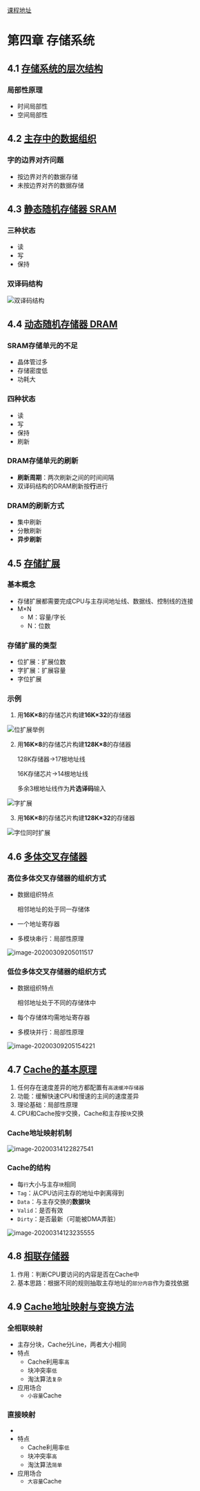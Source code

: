 [课程地址](https://www.icourse163.org/course/HUST-1003159001?tid=1206776230)

# 第四章 存储系统

## 4.1 [存储系统的层次结构](https://www.icourse163.org/learn/HUST-1003159001?tid=1206776230#/learn/content?type=detail&id=1211610884&sm=1)

### 局部性原理

- 时间局部性
- 空间局部性

## 4.2 [主存中的数据组织](https://www.icourse163.org/learn/HUST-1003159001?tid=1206776230#/learn/content?type=detail&id=1211610885&sm=1)

### 字的边界对齐问题

- 按边界对齐的数据存储
- 未按边界对齐的数据存储

## 4.3 [静态随机存储器 SRAM](https://www.icourse163.org/learn/HUST-1003159001?tid=1206776230#/learn/content?type=detail&id=1211610886&sm=1)

### 三种状态

- 读
- 写
- 保持

### 双译码结构

![双译码结构](image-20200309183316607.png)

## 4.4 [动态随机存储器 DRAM](https://www.icourse163.org/learn/HUST-1003159001?tid=1206776230#/learn/content?type=detail&id=1211610887&sm=1)

### SRAM存储单元的不足

- 晶体管过多
- 存储密度低
- 功耗大

### 四种状态

- 读
- 写
- 保持
- 刷新

### DRAM存储单元的刷新

- **刷新周期**：两次刷新之间的时间间隔
- 双译码结构的DRAM刷新按**行**进行

### DRAM的刷新方式

- 集中刷新
- 分散刷新
- **异步刷新**

## 4.5 [存储扩展](https://www.icourse163.org/learn/HUST-1003159001?tid=1206776230#/learn/content?type=detail&id=1211610888&sm=1)

### 基本概念

- 存储扩展都需要完成CPU与主存间地址线、数据线、控制线的连接
- M×N
  - M：容量/字长
  - N：位数

### 存储扩展的类型

- 位扩展：扩展位数
- 字扩展：扩展容量
- 字位扩展

### 示例

1. 用**16K×8**的存储芯片构建**16K×32**的存储器

![位扩展举例](image-20200309202844676.png)

2. 用**16K×8**的存储芯片构建**128K×8**的存储器

   128K存储器->17根地址线

   16K存储芯片->14根地址线

   多余3根地址线作为**片选译码**输入

![字扩展](image-20200309203429806.png)

3. 用**16K×8**的存储芯片构建**128K×32**的存储器

![字位同时扩展](image-20200309203553021.png)

## 4.6 [多体交叉存储器](https://www.icourse163.org/learn/HUST-1003159001?tid=1206776230#/learn/content?type=detail&id=1211610890&sm=1)

### 高位多体交叉存储器的组织方式

- 数据组织特点

  相邻地址的处于同一存储体

- 一个地址寄存器
- 多模块串行：局部性原理

![image-20200309205011517](image-20200309205011517.png)

### 低位多体交叉存储器的组织方式

- 数据组织特点

  相邻地址处于不同的存储体中

- 每个存储体均需地址寄存器

- 多模块并行：局部性原理

![image-20200309205154221](image-20200309205154221.png)

## 4.7 [Cache的基本原理](https://www.icourse163.org/learn/HUST-1003159001?tid=1206776230#/learn/content?type=detail&id=1211610891&cid=1214401739&replay=true)

1. 任何存在速度差异的地方都配置有`高速缓冲存储器`
2. 功能：缓解快速CPU和慢速的主间的速度差异
3. 理论基础：局部性原理
4. CPU和Cache按`字`交换，Cache和主存按`块`交换

### Cache地址映射机制

![image-20200314122827541](image-20200314122827541.png)

### Cache的结构

- 每`行`大小与主存`块`相同
- `Tag`：从CPU访问主存的地址中剥离得到
- `Data`：与主存交换的**数据块**
- `Valid`：是否有效
- `Dirty`：是否最新（可能被DMA弄脏）

![image-20200314123235555](image-20200314123235555.png)

## 4.8 [相联存储器](https://www.icourse163.org/learn/HUST-1003159001?tid=1206776230#/learn/content?type=detail&id=1211610892&cid=1214401742&replay=true)

1. 作用：判断CPU要访问的内容是否在Cache中
2. 基本思路：根据不同的规则抽取主存地址的`部分内容`作为查找依据

## 4.9 [Cache地址映射与变换方法](https://www.icourse163.org/learn/HUST-1003159001?tid=1206776230#/learn/content?type=detail&id=1211610893&cid=1214401745&replay=true)

### 全相联映射

- 主存分块，Cache分Line，两者大小相同
- 特点
  - Cache利用率`高`
  - 块冲突率`低`
  - 淘汰算法`复杂`
- 应用场合
  - `小容量`Cache

### 直接映射

- 
- 特点
  - Cache利用率`低`
  - 块冲突率`高`
  - 淘汰算法`简单`
- 应用场合
  - `大容量`Cache